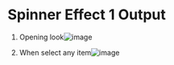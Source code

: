 # Spinner Effect 1 Output

1. Opening look![image](https://github.com/Kowsar14238/parts-of-project-1-to-10/assets/88027531/86e65a64-a11e-4ddd-a036-a92c792488de)
   
3. When select any item![image](https://github.com/Kowsar14238/parts-of-project-1-to-10/assets/88027531/ce504ecc-159e-4c3a-b424-45d5ed98b516)
